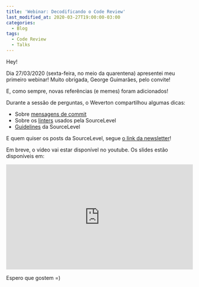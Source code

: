```yaml
---
title: 'Webinar: Decodificando o Code Review'
last_modified_at: 2020-03-27T19:00:00-03:00
categories:
  - Blog
tags:
  - Code Review
  - Talks
---
```


Hey!

Dia 27/03/2020 (sexta-feira, no meio da quarentena) apresentei meu primeiro webinar!
Muito obrigada, George Guimarães, pelo convite!

E, como sempre, novas referências (e memes) foram adicionados!

Durante a sessão de perguntas, o Weverton compartilhou algumas dicas:
- Sobre [mensagens de commit](https://git.kernel.org/pub/scm/linux/kernel/git/torvalds/linux.git/tree/Documentation/process/submitting-patches.rst?id=bc7938deaca7f474918c41a0372a410049bd4e13#n664)
- Sobre os [linters](https://github.com/sourcelevel/linters) usados pela SourceLevel
- [Guidelines](https://github.com/sourcelevel/guidelines) da SourceLevel

E quem quiser os posts da SourceLevel, segue [o link da newsletter](https://sourcelevel.io/software-engineering-newsletter)!

Em breve, o vídeo vai estar disponível no youtube.
Os slides estão disponíveis em:

<div style="left: 0; width: 100%; height: 0; position: relative; padding-bottom: 56.1972%;"><iframe src="https://speakerdeck.com/player/7d486c2f24d94d01a44130d479ddf011" style="border: 0; top: 0; left: 0; width: 100%; height: 100%; position: absolute;" allowfullscreen scrolling="no" allow="encrypted-media"></iframe></div>

Espero que gostem =)
